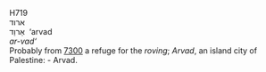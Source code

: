 <body>
  <p>H719<br>  ארוד  <br> אַרוַד  ‎  ‘arvad  <br><i>ar-vad‘ </i><br>Probably from <a href="h7300.htm">7300</a>  a refuge for the <i>roving</i>; <i>Arvad</i>, an island city of Palestine: - Arvad.<br></p>
 </body>